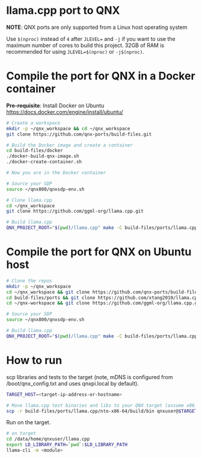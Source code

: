 # llama.cpp port to QNX

**NOTE**: QNX ports are only supported from a Linux host operating system

Use `$(nproc)` instead of `4` after `JLEVEL=` and `-j` if you want to use the maximum number of cores to build this project.
32GB of RAM is recommended for using `JLEVEL=$(nproc)` or `-j$(nproc)`.

# Compile the port for QNX in a Docker container

**Pre-requisite**: Install Docker on Ubuntu https://docs.docker.com/engine/install/ubuntu/
```bash
# Create a workspace
mkdir -p ~/qnx_workspace && cd ~/qnx_workspace
git clone https://github.com/qnx-ports/build-files.git

# Build the Docker image and create a container
cd build-files/docker
./docker-build-qnx-image.sh
./docker-create-container.sh

# Now you are in the Docker container

# Source your SDP
source ~/qnx800/qnxsdp-env.sh

# Clone llama.cpp
cd ~/qnx_workspace
git clone https://github.com/ggml-org/llama.cpp.git

# Build llama.cpp
QNX_PROJECT_ROOT="$(pwd)/llama.cpp" make -C build-files/ports/llama.cpp install -j4
```

# Compile the port for QNX on Ubuntu host
```bash
# Clone the repos
mkdir -p ~/qnx_workspace 
cd ~/qnx_workspace && git clone https://github.com/qnx-ports/build-files.git
cd build-files/ports && git clone https://github.com/xtang2010/llama.cpp.git
cd ~/qnx-workspace && git clone https://github.com/ggml-org/llama.cpp.git

# Source your SDP
source ~/qnx800/qnxsdp-env.sh

# Build llama.cpp
QNX_PROJECT_ROOT="$(pwd)/llama.cpp" make -C build-files/ports/llama.cpp -j4
```

# How to run

scp libraries and tests to the target (note, mDNS is configured from
/boot/qnx_config.txt and uses qnxpi.local by default).
```bash
TARGET_HOST=<target-ip-address-or-hostname>

# Move llama.cpp test binaries and libs to your QNX target (assume x86_64)
scp -r build-files/ports/llama.cpp/nto-x86-64/build/bin qnxuser@$TARGET_HOST:/data/home/qnxuser/llama.cpp

```
Run  on the target.
```bash
# on target
cd /data/home/qnxuser/llama.cpp
export LD_LIBRARY_PATH=`pwd`:$LD_LIBRARY_PATH
llama-cli -m <module>



